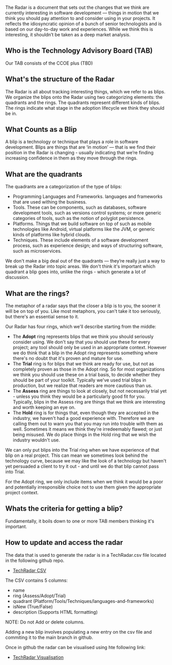 The Radar is a document that sets out the changes that we think are currently interesting in software development — things in motion that we think you should pay attention to and consider using in your projects. It reflects the idiosyncratic opinion of a bunch of senior technologists and is based on our day-to-day work and experiences. While we think this is interesting, it shouldn’t be taken as a deep market analysis.

## Who is the Technology Advisory Board (TAB)

Our TAB consists of the CCOE plus (TBD)

## What's the structure of the Radar

The Radar is all about tracking interesting things, which we refer to as blips. We organize the blips onto the Radar using two categorizing elements: the quadrants and the rings. The quadrants represent different kinds of blips. The rings indicate what stage in the adoption lifecycle we think they should be in.

## What Counts as a Blip

A blip is a technology or technique that plays a role in software development. Blips are things that are ‘in motion’ — that is we find their position in the Radar is changing - usually indicating that we’re finding increasing confidence in them as they move through the rings.

## What are the quadrants

The quadrants are a categorization of the type of blips:

* Programming Languages and Frameworks. languages and frameworks that are used withing the business.
* Tools. These can be components, such as databases, software development tools, such as versions control systems; or more generic categories of tools, such as the notion of polyglot persistence.
* Platforms. Things that we build software on top of such as mobile technologies like Android, virtual platforms like the JVM, or generic kinds of platforms like hybrid clouds.
* Techniques. These include elements of a software development process, such as experience design; and ways of structuring software, such as microservices.
 

We don't make a big deal out of the quadrants — they’re really just a way to break up the Radar into topic areas. We don't think it's important which quadrant a blip goes into, unlike the rings - which generate a lot of discussion.

## What are the rings?

The metaphor of a radar says that the closer a blip is to you, the sooner it will be on top of you. Like most metaphors, you can't take it too seriously, but there's an essential sense to it.

Our Radar has four rings, which we'll describe starting from the middle:

* The <b>Adopt</b> ring represents blips that we think you should seriously consider using. We don't say that you should use these for every project; any tool should only be used in an appropriate context. However we do think that a blip in the Adopt ring represents something where there's no doubt that it's proven and mature for use.
* The <b>Trial</b> ring is for blips that we think are ready for use, but not as completely proven as those in the Adopt ring. So for most organizations we think you should use these on a trial basis, to decide whether they should be part of your toolkit. Typically we've used trial blips in production, but we realize that readers are more cautious than us.
* The <b>Assess</b> ring are things to look at closely, but not necessarily trial yet - unless you think they would be a particularly good fit for you. Typically, blips in the Assess ring are things that we think are interesting and worth keeping an eye on.
* The <b>Hold</b> ring is for things that, even though they are accepted in the industry, we haven't had a good experience with. Therefore we are calling them out to warn you that you may run into trouble with them as well. Sometimes it means we think they're irredeemably flawed; or just being misused. We do place things in the Hold ring that we wish the industry wouldn't use.

We can only put blips into the Trial ring when we have experience of that blip on a real project. This can mean we sometimes look behind the technology curve, because we may like the look of a technology but haven't yet persuaded a client to try it out - and until we do that blip cannot pass into Trial.

For the Adopt ring, we only include items when we think it would be a poor and potentially irresponsible choice not to use them given the appropriate project context.

## Whats the criteria for getting a blip?

Fundamentally, it boils down to one or more TAB members thinking it's important. 

## How to update and access the radar

The data that is used to generate the radar is in a TechRadar.csv file located in the following github repo.

* [TechRadar CSV](https://github.com/BLGEngineering/tech-radar)

The CSV contains 5 columns:
* name
* ring     (Assess/Adopt/Trial)  
* quadrant (Platform/Tools/Techniques/languages-and-frameworks)
* isNew    (True/False)
* description (Supports HTML formatting)

NOTE: Do not Add or delete columns.

Adding a new blip involves populating a new entry on the csv file and commiting it to the main branch in github.

Once in github the radar can be visualised using hte following link:

* [TechRadar Visualisation](https://radar.thoughtworks.com/?sheetId=https%3A%2F%2Fraw.githubusercontent.com%2FBLGEngineering%2Ftech-radar%2Fmain%2FTechRadar.csv)




